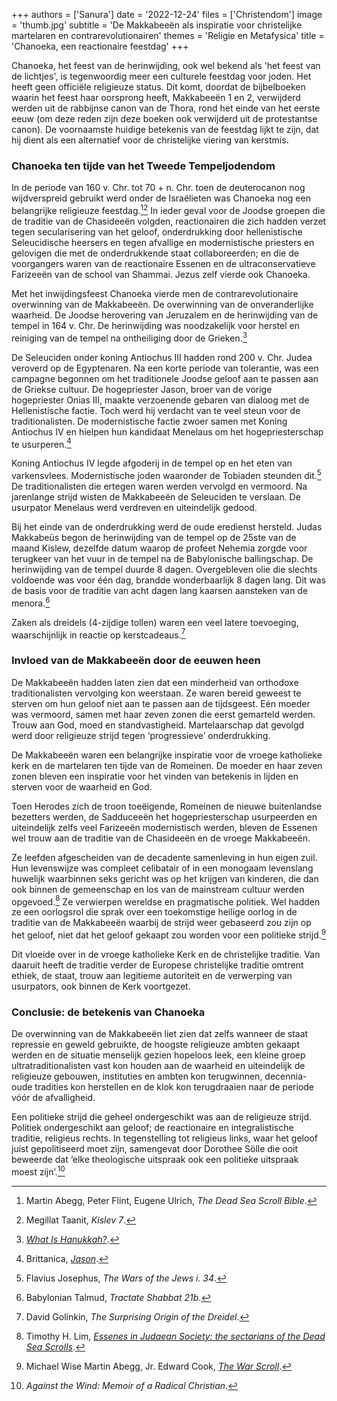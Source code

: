 +++
authors = ['Sanura']
date = '2022-12-24'
files = ['Christendom']
image = 'thumb.jpg'
subtitle = 'De Makkabeeën als inspiratie voor christelijke martelaren en contrarevolutionairen'
themes = 'Religie en Metafysica'
title = 'Chanoeka, een reactionaire feestdag'
+++

Chanoeka, het feest van de herinwijding, ook wel bekend als 'het feest van de lichtjes', is tegenwoordig meer een culturele feestdag voor joden. Het heeft geen officiële religieuze status. Dit komt, doordat de bijbelboeken waarin het feest haar oorsprong heeft, Makkabeeën 1 en 2, verwijderd werden uit de rabbijnse canon van de Thora, rond het einde van het eerste eeuw (om deze reden zijn deze boeken ook verwijderd uit de protestantse canon). De voornaamste huidige betekenis van de feestdag lijkt te zijn, dat hij dient als een alternatief voor de christelijke viering van kerstmis. 

### Chanoeka ten tijde van het Tweede Tempeljodendom

In de periode van 160 v. Chr. tot 70 + n. Chr. toen de deuterocanon nog wijdverspreid gebruikt werd onder de Israëlieten was Chanoeka nog een belangrijke religieuze feestdag.[^1][^2]  In ieder geval voor de Joodse groepen die de traditie van de Chasideeën volgden, reactionairen die zich hadden verzet tegen secularisering van het geloof, onderdrukking door hellenistische Seleucidische heersers en tegen afvallige en modernistische priesters en gelovigen die met de onderdrukkende staat collaboreerden; en die de voorgangers waren van de reactionaire Essenen en de ultraconservatieve Farizeeën van de school van Shammai. Jezus zelf vierde ook Chanoeka. 

Met het inwijdingsfeest Chanoeka vierde men de contrarevolutionaire overwinning van de Makkabeeën. De overwinning van de onveranderlijke waarheid. De Joodse herovering van Jeruzalem en de herinwijding van de tempel in 164 v. Chr. De herinwijding was noodzakelijk voor herstel en reiniging van de tempel na ontheiliging door de Grieken.[^3]

De Seleuciden onder koning Antiochus III hadden rond 200 v. Chr. Judea veroverd op de Egyptenaren. Na een korte periode van tolerantie, was een campagne begonnen om het traditionele Joodse geloof aan te passen aan de Griekse cultuur. De hogepriester Jason, broer van de vorige hogepriester Onias III, maakte verzoenende gebaren van dialoog met de Hellenistische factie. Toch werd hij verdacht van te veel steun voor de traditionalisten. De modernistische factie zwoer samen met Koning Antiochus IV en hielpen hun kandidaat Menelaus om het hogepriesterschap te usurperen.[^4]

Koning Antiochus IV legde afgoderij in de tempel op en het eten van varkensvlees. Modernistische joden waaronder de Tobiaden steunden dit.[^5] De traditionalisten die ertegen waren werden vervolgd en vermoord. Na jarenlange strijd wisten de Makkabeeën de Seleuciden te verslaan. De usurpator Menelaus werd verdreven en uiteindelijk gedood. 

Bij het einde van de onderdrukking werd de oude eredienst hersteld. Judas Makkabeüs begon de herinwijding van de tempel op de 25ste van de maand Kislew, dezelfde datum waarop de profeet Nehemia zorgde voor terugkeer van het vuur in de tempel na de Babylonische ballingschap. De herinwijding van de tempel duurde 8 dagen. Overgebleven olie die slechts voldoende was voor één dag, brandde wonderbaarlijk 8 dagen lang. Dit was de basis voor de traditie van acht dagen lang kaarsen aansteken van de menora.[^6]

Zaken als dreidels (4-zijdige tollen) waren een veel latere toevoeging, waarschijnlijk in reactie op kerstcadeaus.[^7]

### Invloed van de Makkabeeën door de eeuwen heen

De Makkabeeën hadden laten zien dat een minderheid van orthodoxe traditionalisten vervolging kon weerstaan. Ze waren bereid geweest te sterven om hun geloof niet aan te passen aan de tijdsgeest. Eén moeder was vermoord, samen met haar zeven zonen die eerst gemarteld werden. Trouw aan God, moed en standvastigheid. Martelaarschap dat gevolgd werd door religieuze strijd tegen ‘progressieve’ onderdrukking. 

De Makkabeeën waren een belangrijke inspiratie voor de vroege katholieke kerk en de martelaren ten tijde van de Romeinen. De moeder en haar zeven zonen bleven een inspiratie voor het vinden van betekenis in lijden en sterven voor de waarheid en God. 

Toen Herodes zich de troon toeëigende, Romeinen de nieuwe buitenlandse bezetters werden, de Sadduceeën het hogepriesterschap usurpeerden en uiteindelijk zelfs veel Farizeeën modernistisch werden, bleven de Essenen wel trouw aan de traditie van de Chasideeën en de vroege Makkabeeën. 

Ze leefden afgescheiden van de decadente samenleving in hun eigen zuil. Hun levenswijze was compleet celibatair of in een monogaam levenslang huwelijk waarbinnen seks gericht was op het krijgen van kinderen, die dan ook binnen de gemeenschap en los van de mainstream cultuur werden opgevoed.[^8] Ze verwierpen wereldse en pragmatische politiek. Wel hadden ze een oorlogsrol die sprak over een toekomstige heilige oorlog in de traditie van de Makkabeeën waarbij de strijd weer gebaseerd zou zijn op het geloof, niet dat het geloof gekaapt zou worden voor een politieke strijd.[^9]

Dit vloeide over in de vroege katholieke Kerk en de christelijke traditie. Van daaruit heeft de traditie verder de Europese christelijke traditie omtrent ethiek, de staat, trouw aan legitieme autoriteit en de verwerping van usurpators, ook binnen de Kerk voortgezet.


### Conclusie: de betekenis van Chanoeka

De overwinning van de Makkabeeën liet zien dat zelfs wanneer de staat repressie en geweld gebruikte, de hoogste religieuze ambten gekaapt werden en de situatie menselijk gezien hopeloos leek, een kleine groep ultratraditionalisten vast kon houden aan de waarheid en uiteindelijk de religieuze gebouwen, instituties en ambten kon terugwinnen, decennia-oude tradities kon herstellen en de klok kon terugdraaien naar de periode vóór de afvalligheid. 

Een politieke strijd die geheel ondergeschikt was aan de religieuze strijd. Politiek ondergeschikt aan geloof; de reactionaire en integralistische traditie, religieus rechts. In tegenstelling tot religieus links, waar het geloof juist gepolitiseerd moet zijn, samengevat door Dorothee Sölle die ooit beweerde dat ‘elke theologische uitspraak ook een politieke uitspraak moest zijn’.[^10]

[^1]: Martin Abegg, Peter Flint, Eugene Ulrich, *The Dead Sea Scroll Bible*.
[^2]: Megillat Taanit, *Kislev 7*.
[^3]: *[What Is Hanukkah?](https://www.chabad.org/holidays/chanukah/article_cdo/aid/102911/jewish/What-Is-Hanukkah.htm)*.
[^4]: Brittanica, *[Jason](https://www.britannica.com/biography/Jason-Hebrew-priest#ref174069)*.
[^5]: Flavius Josephus, *The Wars of the Jews i. 34*.
[^6]: Babylonian Talmud, *Tractate Shabbat 21b*.
[^7]: David Golinkin, *The Surprising Origin of the Dreidel*.
[^8]: Timothy H. Lim,  *[Essenes in Judaean Society: the sectarians of the Dead Sea Scrolls](https://blog.oup.com/2021/01/essenes-in-judaean-society-the-sectarians-of-the-dead-sea-scrolls/)*.
[^9]: Michael Wise Martin Abegg, Jr. Edward Cook, *[The War Scroll](https://www.pbs.org/wgbh/pages/frontline/shows/religion/portrait/scrolltranslation.html)*.
[^10]: *Against the Wind: Memoir of a Radical Christian*.
